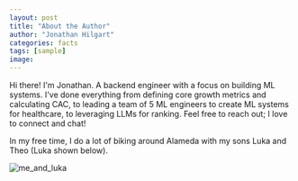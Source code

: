 ```yaml
---
layout: post
title: "About the Author"
author: "Jonathan Hilgart"
categories: facts
tags: [sample]
image: 
---
```


Hi there! I'm Jonathan. A backend engineer with a focus on building ML systems. I've done everything from defining core growth metrics and calculating CAC, to leading a team of 5 ML engineers to create ML systems for healthcare, to leveraging LLMs for ranking. Feel free to reach out; I love to connect and chat!

In my free time, I do a lot of biking around Alameda with my sons Luka and Theo (Luka shown below).

![me_and_luka](assets/img/me_and_luka.jpg)
